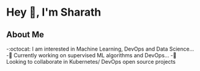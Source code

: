 # Hey 👋, I'm Sharath
## About Me
-:octocat: I am interested in Machine Learning, DevOps and Data Science...
-:pushpin: Currently working on supervised ML algorithms and DevOps...
-:pushpin: Looking to collaborate in Kubernetes/ DevOps open source projects
